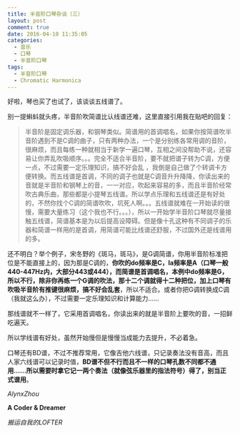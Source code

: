 ```yaml
---
title: 半音阶口琴杂谈（三）
layout: post
comment: true
date: 2016-04-10 11:35:05
categories:
  - 音乐
  - 口琴
  - 半音阶口琴
tags:
  - 半音阶口琴
  - Chromatic Harmonica
---
```

好啦，琴也买了也试了，该谈谈五线谱了。

别一提蝌蚪就头疼，半音阶吹简谱比认线谱还难，这里直接引用我在贴吧的回复：
<!--more-->
>半音阶是固定调乐器，和钢琴类似。简谱用的首调唱名，如果你按简谱吹半音阶遇到不是C调的曲子，只有两种办法，一个是分别练各常用调的音阶，很麻烦，而且每练一种就相当于新学一遍口琴，互相之间没帮助不说，还容易让你弄乱吹吸顺序。。。完全不适合半音阶，要不就把谱子转为C调，方便一点，不过需要一定乐理知识，搞不好会乱 ，我倒是自己做了个转调卡方便转换。而五线谱是首调，不同的调子也就是C调音升升降降，你读出来的音就是半音阶和钢琴上的音，一一对应，吹起来容易的多，而且半音阶经常吹古典乐曲，那些都是小提琴五线谱。所以学点乐理和五线谱还是有好处的，不然你找个C调的简谱吹吹，坑死人啊。。。五线谱就难在一开始读的很慢，需要大量练习（这个我也不行。。。），所以一开始学半音阶口琴就尽量接触五线谱，简谱基本是为以后提高设障碍。但是像十孔这种有不同调子的乐器和简谱一样用的是首调，用简谱可能比线谱还舒服，不过国外还是线谱用的多。

还不明白？举个例子，宋冬野的《斑马，斑马》，是G调简谱，你用半音阶标准把位是不能直接上的，因为那是C调的，**你吹的do频率是C，la频率是A（口琴一般440-447Hz内，大部分443或444），而简谱是首调唱名，本例中do频率是G，所以不行，除非你再练一个G调的吹法，那十二个调就得十二种把位，加上口琴有吹吸半音阶有推键很麻烦，搞不好会乱套**，所以不适合。或者你把G调转换成C调（我就这么办），不过需要一定乐理知识和计算能力……

那线谱就不一样了，它采用首调唱名，你读出来的就是半音阶上要吹的音，一招鲜吃遍天。

所以学线谱有好处，虽然开始慢但是慢慢当成能力去提升，不必着急。

口琴还有BD谱，不过不推荐常用，它像吉他六线谱，只记录奏法没有音高，而且人家六线谱可以记录时值，**BD谱不但不行而且不一样的口琴孔数不同都不通用……所以需要时拿它记一两个奏法（就像弦乐器里的指法符号）得了，别当正式谱用**。

*AlynxZhou*

**A Coder & Dreamer**

*搬运自我的LOFTER*

